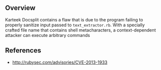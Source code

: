 ## Overview
Karteek Docsplit contains a flaw that is due to the program failing to properly sanitize input passed to `text_extractor.rb`. With a specially crafted file name that contains shell metacharacters, a context-dependent attacker can execute arbitrary commands

## References
- http://rubysec.com/advisories/CVE-2013-1933
